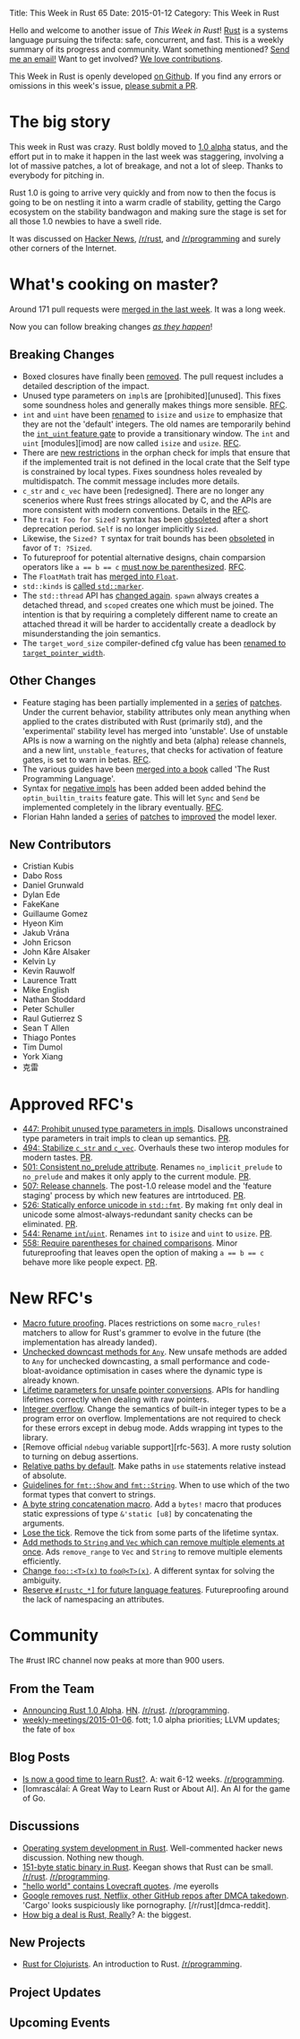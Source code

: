 Title: This Week in Rust 65
Date: 2015-01-12
Category: This Week in Rust

Hello and welcome to another issue of *This Week in Rust*!
[Rust](http://rust-lang.org) is a systems language pursuing the
trifecta: safe, concurrent, and fast. This is a weekly summary of its
progress and community. Want something mentioned? [Send me an
email!](mailto:corey@octayn.net?subject=This%20Week%20in%20Rust%20Suggestion)
Want to get involved? [We love
contributions](https://github.com/mozilla/rust/wiki/Note-guide-for-new-contributors).

This Week in Rust is openly developed [on
Github](https://github.com/cmr/this-week-in-rust).  If you find any
errors or omissions in this week's issue, [please submit a
PR](https://github.com/cmr/this-week-in-rust/pulls).

# The big story

This week in Rust was crazy. Rust boldly moved to [1.0 alpha][alpha]
status, and the effort put in to make it happen in the last week was
staggering, involving a lot of massive patches, a lot of breakage, and
not a lot of sleep. Thanks to everybody for pitching in.

Rust 1.0 is going to arrive very quickly and from now to then the
focus is going to be on nestling it into a warm cradle of stability,
getting the Cargo ecosystem on the stability bandwagon and making sure
the stage is set for all those 1.0 newbies to have a swell ride.

It was discussed on [Hacker News][alpha-hn], [/r/rust][alpha-reddit],
and [/r/programming][alpha-reddit] and surely other corners of the
Internet.

[alpha]: http://blog.rust-lang.org/2015/01/09/Rust-1.0-alpha.html
[alpha-hn]: https://news.ycombinator.com/item?id=8863451
[alpha-reddit]: https://www.reddit.com/r/rust/comments/2rvodx/announcing_rust_100_alpha/
[alpha-reddit2]: https://www.reddit.com/r/programming/comments/2rvoha/announcing_rust_100_alpha/

# What's cooking on master?

Around 171 pull requests were [merged in the last
week][1]. It was a long week.

[1]: https://github.com/rust-lang/rust/pulls?q=is%3Apr+is%3Amerged+updated%3A2015-01-05..2015-01-11

Now you can follow breaking changes *[as they happen][BitRust]*!

[BitRust]: http://bitrust.octarineparrot.com/

## Breaking Changes

* Boxed closures have finally been [removed][boxed]. The pull request
  includes a detailed description of the impact.
* Unused type parameters on `impl`s are [prohibited][unused]. This
  fixes some soundness holes and generally makes things more
  sensible. [RFC][unused-rfc].
* `int` and `uint` have been [renamed][isize] to `isize` and `usize`
  to emphasize that they are not the 'default' integers. The old names
  are temporarily behind the [`int_uint` feature gate][intgate] to
  provide a transitionary window. The `int` and `uint` [modules][imod]
  are now called `isize` and `usize`. [RFC][isize-rfc].
* There are [new restrictions][orph] in the orphan check for impls
  that ensure that if the implemented trait is not defined in the
  local crate that the Self type is constrained by local types. Fixes
  soundness holes revealed by multidispatch. The commit message
  includes more details.
* `c_str` and `c_vec` have been [redesigned]. There are no longer any
  scenerios where Rust frees strings allocated by C, and the APIs
  are more consistent with modern conventions. Details in the
  [RFC][c_stuff-rfc].
* The `trait Foo for Sized?` syntax has been [obsoleted][forsized]
  after a short deprecation period. `Self` is no longer implicitly
  `Sized`.
* Likewise, the `Sized? T` syntax for trait bounds has been
  [obsoleted][sizedbound] in favor of `T: ?Sized`.
* To futureproof for potential alternative designs, chain comparsion
  operators like `a == b == c` [must now be parenthesized][chain].
  [RFC][chain-rfc].
* The `FloatMath` trait has [merged into `Float`][float].
* `std::kinds` is [called `std::marker`][marker].
* The `std::thread` API has [changed again][thread]. `spawn` always
  creates a detached thread, and `scoped` creates one which must be
  joined.  The intention is that by requiring a completely different
  name to create an attached thread it will be harder to accidentally
  create a deadlock by misunderstanding the join semantics.
* The `target_word_size` compiler-defined cfg value has been [renamed
  to `target_pointer_width`][tpw].

[boxed]: https://github.com/rust-lang/rust/pull/20578
[c_stuff]: https://github.com/rust-lang/rust/pull/20507
[c_stuff-rfc]: https://github.com/rust-lang/rfcs/blob/master/text/0494-c_str-and-c_vec-stability.md
[forsized]: https://github.com/rust-lang/rust/pull/20556
[float]: https://github.com/rust-lang/rust/pull/20573
[unusef]: https://github.com/rust-lang/rust/pull/20593
[unused-rfc]: https://github.com/rust-lang/rfcs/blob/master/text/0447-no-unused-impl-parameters.md
[orph]: ttps://github.com/rust-lang/rust/pull/20594
[sizedbound]: https://github.com/rust-lang/rust/pull/20602
[marker]: https://github.com/rust-lang/rust/pull/20607
[isize]: https://github.com/rust-lang/rust/pull/20609
[isize-rfc]: https://github.com/rust-lang/rfcs/blob/master/text/0544-rename-int-uint.md
[intgate]: https://github.com/rust-lang/rust/pull/20754
[imode]: https://github.com/rust-lang/rust/pull/20708
[thread]: https://github.com/rust-lang/rust/pull/20615
[tpw]: https://github.com/rust-lang/rust/pull/20680
[chain]: https://github.com/rust-lang/rust/pull/20726
[chain-rfc]: https://github.com/rust-lang/rfcs/blob/master/text/0558-require-parentheses-for-chained-comparisons.md

## Other Changes

* Feature staging has been partially implemented in a [series][fs1] of
  [patches][fs2].  Under the current behavior, stability attributes
  only mean anything when applied to the crates distributed with Rust
  (primarily std), and the 'experimental' stability level has merged
  into 'unstable'. Use of unstable APIs is now a warning on the
  nightly and beta (alpha) release channels, and a new lint,
  `unstable_features`, that checks for activation of feature gates, is
  set to warn in betas. [RFC][fs-rfc].
* The various guides have been [merged into a book][trpl] called 'The
  Rust Programming Language'.
* Syntax for [negative impls][neg] has been added been
  added behind the `optin_builtin_traits` feature gate. This will let
  `Sync` and `Send` be implemented completely in the library
  eventually. [RFC][neg-rfc].
* Florian Hahn landed a [series][lexer1] of [patches][lexer2] to
  [improved][lexer3] the model lexer.

[neg]: https://github.com/rust-lang/rust/pull/20285
[neg-rfc]: https://github.com/rust-lang/rfcs/blob/master/text/0019-opt-in-builtin-traits.md#default-and-negative-impls
[lexer1]: https://github.com/rust-lang/rust/pull/20310
[lexer2]: https://github.com/rust-lang/rust/pull/20330
[lexer3]: https://github.com/rust-lang/rust/pull/20245
[fs1]: https://github.com/rust-lang/rust/pull/20663
[fs2]: https://github.com/rust-lang/rust/pull/20738
[fs-rfc]: https://github.com/rust-lang/rfcs/blob/master/text/0507-release-channels.md
[trpl]: https://github.com/rust-lang/rust/pull/19897

## New Contributors

* Cristian Kubis
* Dabo Ross
* Daniel Grunwald
* Dylan Ede
* FakeKane
* Guillaume Gomez
* Hyeon Kim
* Jakub Vrána
* John Ericson
* John Kåre Alsaker
* Kelvin Ly
* Kevin Rauwolf
* Laurence Tratt
* Mike English
* Nathan Stoddard
* Peter Schuller
* Raul Gutierrez S
* Sean T Allen
* Thiago Pontes
* Tim Dumol
* York Xiang
* 克雷

# Approved RFC's

* [447: Prohibit unused type parameters in impls][rfc-447]. Disallows
  unconstrained type parameters in trait impls to clean up
  semantics. [PR][rfc-447-pr].
* [494: Stabilize `c_str` and `c_vec`][rfc-494]. Overhauls these two
  interop modules for modern tastes. [PR][rfc-494-pr].
* [501: Consistent no_prelude attribute][rfc-501]. Renames
  `no_implicit_prelude` to `no_prelude` and makes it only apply to the
  current module. [PR][rfc-501-pr].
* [507: Release channels][rfc-507]. The post-1.0 release model and the
  'feature staging' process by which new features are
  intrtoduced. [PR][rfc-507-pr].
* [526: Statically enforce unicode in `std::fmt`][rfc-526]. By making
  `fmt` only deal in unicode some almost-always-redundant sanity
  checks can be eliminated. [PR][rfc-526-pr].
* [544: Rename `int`/`uint`][rfc-544]. Renames `int` to `isize` and
  `uint` to `usize`. [PR][rfc-544-pr].
* [558: Require parentheses for chained comparisons][rfc-558]. Minor
  futureproofing that leaves open the option of making `a == b == c`
  behave more like people expect. [PR][rfc-558-pr].

[rfc-447]: https://github.com/nikomatsakis/rfcs/blob/unused-impl-parameters/text/0000-no-unused-impl-parameters.md
[rfc-447-pr]: https://github.com/rust-lang/rfcs/pull/447
[rfc-494]: https://github.com/rust-lang/rfcs/blob/master/text/0494-c_str-and-c_vec-stability.md
[rfc-494-pr]: https://github.com/rust-lang/rfcs/pull/494
[rfc-501]: https://github.com/rust-lang/rfcs/blob/master/text/0501-consistent_no_prelude_attributes.md
[rfc-501-pr]: https://github.com/rust-lang/rfcs/pull/501
[rfc-507]: https://github.com/rust-lang/rfcs/blob/master/text/0507-release-channels.md
[rfc-507-pr]: https://github.com/rust-lang/rfcs/pull/507
[rfc-526]: https://github.com/rust-lang/rfcs/blob/master/text/0526-fmt-text-writer.md
[rfc-526-pr]: https://github.com/rust-lang/rfcs/pull/526
[rfc-544]: https://github.com/rust-lang/rfcs/blob/master/text/0544-rename-int-uint.md
[rfc-544-pr]: https://github.com/rust-lang/rfcs/pull/544
[rfc-558]: https://github.com/rust-lang/rfcs/blob/master/text/0558-require-parentheses-for-chained-comparisons.md
[rfc-558-pr]: https://github.com/rust-lang/rfcs/pull/558

# New RFC's

* [Macro future proofing][rfc-550-pr]. Places restrictions on some
  `macro_rules!` matchers to allow for Rust's grammer to evolve in the
  future (the implementation has already landed).
* [Unchecked downcast methods for `Any`][rfc-555-pr]. New unsafe
  methods are added to `Any` for unchecked downcasting, a small
  performance and code-bloat-avoidance optimisation in cases where the
  dynamic type is already known.
* [Lifetime parameters for unsafe pointer
  conversions][rfc-556-pr]. APIs for handling lifetimes correctly when
  dealing with raw pointers.
* [Integer overflow][rfc-560-pr]. Change the semantics of built-in
  integer types to be a program error on overflow. Implementations are
  not required to check for these errors except in debug mode. Adds
  wrapping int types to the library.
* [Remove official `ndebug` variable support][rfc-563]. A more rusty
  solution to turning on debug assertions.
* [Relative paths by default][rfc-564-pr]. Make paths in `use`
  statements relative instead of absolute.
* [Guidelines for `fmt::Show` and `fmt::String`][rfc-565-pr]. When to
  use which of the two format types that convert to strings.
* [A byte string concatenation macro][rfc-566-pr]. Add a `bytes!`
  macro that produces static expressions of type `&'static [u8]` by
  concatenating the arguments.
* [Lose the tick][rfc-567-pr]. Remove the tick from some parts of the
  lifetime syntax.
* [Add methods to `String` and `Vec` which can remove multiple
  elements at once][rfc-570-pr].  Ads `remove_range` to `Vec` and
  `String` to remove multiple elements efficiently.
* [Change `foo::<T>(x)` to `foo@<T>(x)`][rfc-571-pr]. A different
  syntax for solving the ambiguity.
* [Reserve `#[rustc_*]` for future language
  features][rfc-572-pr]. Futureproofing around the lack of namespacing
  an attributes.

[rfc-550-pr]: https://github.com/rust-lang/rfcs/pull/550
[rfc-555-pr]: https://github.com/rust-lang/rfcs/pull/555
[rfc-556-pr]: https://github.com/rust-lang/rfcs/pull/556
[rfc-560-pr]: https://github.com/rust-lang/rfcs/pull/560
[rfc-563-pr]: https://github.com/rust-lang/rfcs/pull/563
[rfc-564-pr]: https://github.com/rust-lang/rfcs/pull/564
[rfc-565-pr]: https://github.com/rust-lang/rfcs/pull/565
[rfc-566-pr]: https://github.com/rust-lang/rfcs/pull/566
[rfc-567-pr]: https://github.com/rust-lang/rfcs/pull/567
[rfc-570-pr]: https://github.com/rust-lang/rfcs/pull/570
[rfc-571-pr]: https://github.com/rust-lang/rfcs/pull/571
[rfc-572-pr]: https://github.com/rust-lang/rfcs/pull/572

# Community

The #rust IRC channel now peaks at more than 900 users.

## From the Team

* [Announcing Rust 1.0
  Alpha][alpha]. [HN][alpha-hn]. [/r/rust][alpha-r-rust]. [/r/programming][alpha-r-programming].
* [weekly-meetings/2015-01-06][mtg]. fott; 1.0 alpha priorities; LLVM
  updates; the fate of `box`

[alpha]: http://blog.rust-lang.org/2015/01/09/Rust-1.0-alpha.html
[mtg]: https://github.com/rust-lang/meeting-minutes/blob/master/weekly-meetings/2015-01-06.md
[alpha-hn]: https://news.ycombinator.com/item?id=8863451
[alpha-r-programming]: https://www.reddit.com/r/rust/comments/2rvodx/announcing_rust_100_alpha/
[alpha-r-rust]: https://www.reddit.com/r/programming/comments/2rvoha/announcing_rust_100_alpha/

## Blog Posts

* [Is now a good time to learn Rust?][now]. A: wait 6-12
  weeks. [/r/programming][now-reddit].
* [Iomrascálaí: A Great Way to Learn Rust or About AI]. An AI for the
  game of Go.

[now]: https://www.codementor.io/learn-programming/now-good-time-learn-rust
[now-reddit]: https://www.reddit.com/r/programming/comments/2ruixg/is_now_a_good_time_to_learn_rust/
[iom]: http://bettong.net/2015/01/07/iomrascalai-a-great-way-to-learn-rust-or-about-ai/

## Discussions

* [Operating system development in Rust][os]. Well-commented hacker
  news discussion. Nothing new though.
* [151-byte static binary in Rust][bin-hn]. Keegan shows that Rust can
  be small. [/r/rust][bin-r-rust]. [/r/programming][bin-r-programming].
* ["hello world" contains Lovecraft quotes][love]. /me eyerolls
* [Google removes rust, Netflix, other GitHub repos after DMCA
  takedown][dmca-hn]. 'Cargo' looks suspiciously like
  pornography. [/r/rust][dmca-reddit].
* [How big a deal is Rust, Really][deal]? A: the biggest.

[os]: https://news.ycombinator.com/item?id=8871357
[love]: http://news.ycombinator.com/item?id=8869572
[bin-hn]: http://news.ycombinator.com/item?id=8869167
[bin-r-rust]: https://www.reddit.com/r/rust/comments/2s0s9n/151byte_static_linux_binary_in_rust/
[bin-r-programming]: https://www.reddit.com/r/programming/comments/2s1sgg/151byte_static_linux_binary_in_rust/
[dmca-hn]: https://www.reddit.com/r/hackernews/comments/2rlaf5/tell_hn_google_removes_rust_netflix_other_github/
[dmca-reddidt]: https://www.reddit.com/r/rust/comments/2rlaug/cargo_github_repo_link_has_been_dmcad_off_the/
[deal]: https://www.reddit.com/r/programming/comments/2rlef7/how_big_a_deal_is_rust_really/

## New Projects

* [Rust for Clojurists][clj]. An introduction to
  Rust. [/r/programming][clj-r-rust].

[clj]: https://gist.github.com/oakes/4af1023b6c5162c6f8f0
[clj-r-rust]: https://www.reddit.com/r/rust/comments/2rsl5s/rust_for_clojurists/

## Project Updates



## Upcoming Events


